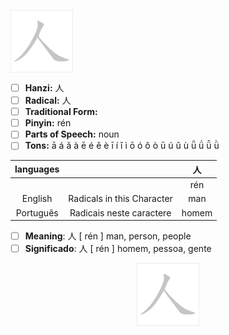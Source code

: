 <a href="https://dictionary.writtenchinese.com/worddetail/ren/54/1/1" target="blank"><img align="center" src="https://github.com/DeiseFreire/Chinese_dictionary/blob/main/Hanzi%20%E4%BA%BA/%E4%BA%BA.gif" alt="" height="100" /></a> 

- [ ] **Hanzi:** 人
- [ ] **Radical:** 人 
- [ ] **Traditional Form:**
- [ ] **Pinyin:** rén
- [ ] **Parts of Speech:** noun
- [ ] **Tons:** ā á ǎ à ē é ě è ī í ǐ ì ō ó ǒ ò ū ú ǔ ù ǖ ǘ ǚ ǜ 

| languages |  | 人 |
| :---: | :---: | :---: |
|  |   | rén | 
| English | Radicals in this Character | man  | 
| Português |Radicais neste caractere | homem |


- [ ] **Meaning**: 人 [ rén ] man, person, people
- [ ] **Significado**: 人 [ rén ] homem, pessoa, gente

<p align="center">
<a href="https://dictionary.writtenchinese.com/worddetail/ren/54/1/1" target="blank"><img align="center" src="https://github.com/DeiseFreire/Chinese_dictionary/blob/main/Hanzi%20%E4%BA%BA/%E4%BA%BA.gif" alt="" height="100" /></a> 
</p>
